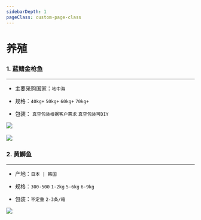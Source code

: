 ```yaml
---
sidebarDepth: 1
pageClass: custom-page-class
---
```

# 养殖

### 1. 蓝鳍金枪鱼  <Badge text="24小时直达"/>
<hr>

- 主要采购国家：`地中海` </p>
- 规格：`40kg+` `50kg+` `60kg+` `70kg+` </p>
- 包装： `真空包装根据客户需求` `真空包装可DIY`</p>

<div class="imgb">
 <img src="https://yuhuawebsite.oss-cn-hongkong.aliyuncs.com/P-F-0.%E8%97%8D%E9%B0%AD%E9%87%91%E6%9E%AA%E9%B1%BC-Bluefin-tuna.jpg">
 <br>
 <br>
 <img src="https://yuhuawebsite.oss-cn-hongkong.aliyuncs.com/demoFish.jpg">
</div>


### 2. 黄鰤鱼 <Badge text="24小时直达"/>
<hr>

- 产地：`日本 | 韩国` </p>
- 规格：`300-500` `1-2kg` `5-6kg` `6-9kg`</p>
- 包装：`不定重` `2-3条/箱`</p>

<div class="imgb" >
 <img  src="https://yuhuawebsite.oss-cn-hongkong.aliyuncs.com/P-F-4.%E9%BB%84%E9%B0%A4%E9%B1%BC--Yellowtail.jpg">
</div>